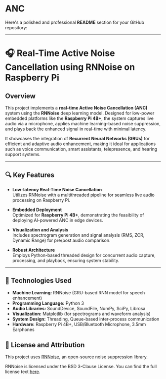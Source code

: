 # ANC
Here's a polished and professional **README** section for your GitHub repository:

---

# 🎧 Real-Time Active Noise Cancellation using RNNoise on Raspberry Pi

## Overview

This project implements a **real-time Active Noise Cancellation (ANC)** system using the **RNNoise** deep learning model. Designed for low-power embedded platforms like the **Raspberry Pi 4B+**, the system captures live audio via a microphone, applies machine learning–based noise suppression, and plays back the enhanced signal in real-time with minimal latency.

It showcases the integration of **Recurrent Neural Networks (GRUs)** for efficient and adaptive audio enhancement, making it ideal for applications such as voice communication, smart assistants, telepresence, and hearing support systems.

---

## 🔍 Key Features

- **Low-latency Real-Time Noise Cancellation**  
  Utilizes RNNoise with a multithreaded pipeline for seamless live audio processing on Raspberry Pi.

- **Embedded Deployment**  
  Optimized for **Raspberry Pi 4B+**, demonstrating the feasibility of deploying AI-powered ANC in edge devices.

- **Visualization and Analysis**  
  Includes spectrogram generation and signal analysis (RMS, ZCR, Dynamic Range) for pre/post audio comparison.

- **Robust Architecture**  
  Employs Python-based threaded design for concurrent audio capture, processing, and playback, ensuring system stability.

---

## 🧠 Technologies Used

- **Machine Learning:** RNNoise (GRU-based RNN model for speech enhancement)
- **Programming Language:** Python 3
- **Audio Libraries:** SoundDevice, SoundFile, NumPy, SciPy, Librosa
- **Visualization:** Matplotlib (for spectrograms and waveform analysis)
- **System Design:** Threading, Queue-based inter-process communication
- **Hardware:** Raspberry Pi 4B+, USB/Bluetooth Microphone, 3.5mm Earphones


## 📜 License and Attribution

This project uses [RNNoise](https://github.com/xiph/rnnoise), an open-source noise suppression library.

RNNoise is licensed under the BSD 3-Clause License. You can find the full license text [here](https://github.com/xiph/rnnoise/blob/main/COPYING).


